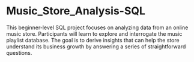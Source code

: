 # Music_Store_Analysis-SQL

This beginner-level SQL project focuses on analyzing data from an online music store. Participants will learn to explore and interrogate the music playlist database. The goal is to derive insights that can help the store understand its business growth by answering a series of straightforward questions.
